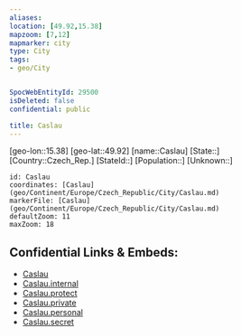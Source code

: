 ```yaml
---
aliases: 
location: [49.92,15.38]
mapzoom: [7,12] 
mapmarker: city 
type: City
tags:
- geo/City


SpocWebEntityId: 29500
isDeleted: false
confidential: public

title: Caslau
---
```

[geo-lon::15.38]
[geo-lat::49.92]
[name::Caslau]
[State::]
[Country::Czech_Rep.]
[StateId::]
[Population::]
[Unknown::]


```leaflet
id: Caslau
coordinates: [Caslau](geo/Continent/Europe/Czech_Republic/City/Caslau.md)
markerFile: [Caslau](geo/Continent/Europe/Czech_Republic/City/Caslau.md)
defaultZoom: 11 
maxZoom: 18
```


## Confidential Links & Embeds: 
- [Caslau](../../../../../../_public/geo/Continent/Europe/Czech_Republic/City/Caslau.md) 
- [Caslau.internal](../../../../../../_internal/geo/Continent/Europe/Czech_Republic/City/Caslau.internal.md) 
- [Caslau.protect](../../../../../../_protect/geo/Continent/Europe/Czech_Republic/City/Caslau.protect.md) 
- [Caslau.private](../../../../../../_private/geo/Continent/Europe/Czech_Republic/City/Caslau.private.md) 
- [Caslau.personal](../../../../../../_personal/geo/Continent/Europe/Czech_Republic/City/Caslau.personal.md) 
- [Caslau.secret](../../../../../../_secret/geo/Continent/Europe/Czech_Republic/City/Caslau.secret.md) 
